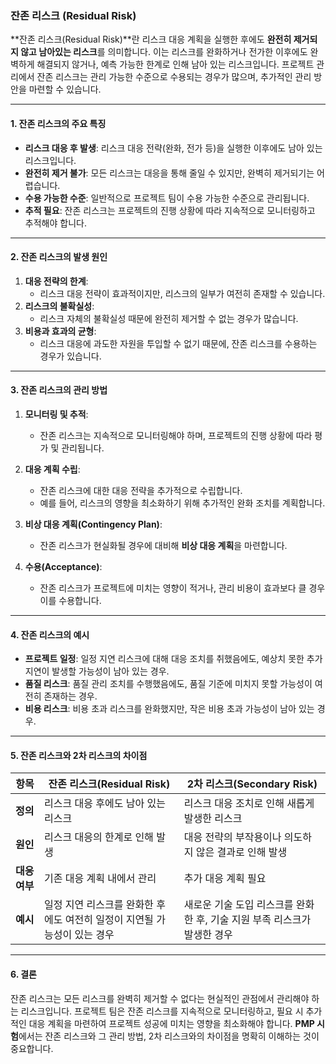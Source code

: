 ### 잔존 리스크 (Residual Risk)

**잔존 리스크(Residual Risk)**란 리스크 대응 계획을 실행한 후에도 **완전히 제거되지 않고 남아있는 리스크**를 의미합니다. 이는 리스크를 완화하거나 전가한 이후에도 완벽하게 해결되지 않거나, 예측 가능한 한계로 인해 남아 있는 리스크입니다. 프로젝트 관리에서 잔존 리스크는 관리 가능한 수준으로 수용되는 경우가 많으며, 추가적인 관리 방안을 마련할 수 있습니다.

---

#### 1. 잔존 리스크의 주요 특징
- **리스크 대응 후 발생**: 리스크 대응 전략(완화, 전가 등)을 실행한 이후에도 남아 있는 리스크입니다.
- **완전히 제거 불가**: 모든 리스크는 대응을 통해 줄일 수 있지만, 완벽히 제거되기는 어렵습니다.
- **수용 가능한 수준**: 일반적으로 프로젝트 팀이 수용 가능한 수준으로 관리됩니다.
- **추적 필요**: 잔존 리스크는 프로젝트의 진행 상황에 따라 지속적으로 모니터링하고 추적해야 합니다.

---

#### 2. 잔존 리스크의 발생 원인
1. **대응 전략의 한계**:
   - 리스크 대응 전략이 효과적이지만, 리스크의 일부가 여전히 존재할 수 있습니다.
2. **리스크의 불확실성**:
   - 리스크 자체의 불확실성 때문에 완전히 제거할 수 없는 경우가 많습니다.
3. **비용과 효과의 균형**:
   - 리스크 대응에 과도한 자원을 투입할 수 없기 때문에, 잔존 리스크를 수용하는 경우가 있습니다.

---

#### 3. 잔존 리스크의 관리 방법

1. **모니터링 및 추적**:
   - 잔존 리스크는 지속적으로 모니터링해야 하며, 프로젝트의 진행 상황에 따라 평가 및 관리됩니다.

2. **대응 계획 수립**:
   - 잔존 리스크에 대한 대응 전략을 추가적으로 수립합니다.
   - 예를 들어, 리스크의 영향을 최소화하기 위해 추가적인 완화 조치를 계획합니다.

3. **비상 대응 계획(Contingency Plan)**:
   - 잔존 리스크가 현실화될 경우에 대비해 **비상 대응 계획**을 마련합니다.

4. **수용(Acceptance)**:
   - 잔존 리스크가 프로젝트에 미치는 영향이 적거나, 관리 비용이 효과보다 클 경우 이를 수용합니다.

---

#### 4. 잔존 리스크의 예시

- **프로젝트 일정**: 일정 지연 리스크에 대해 대응 조치를 취했음에도, 예상치 못한 추가 지연이 발생할 가능성이 남아 있는 경우.
- **품질 리스크**: 품질 관리 조치를 수행했음에도, 품질 기준에 미치지 못할 가능성이 여전히 존재하는 경우.
- **비용 리스크**: 비용 초과 리스크를 완화했지만, 작은 비용 초과 가능성이 남아 있는 경우.

---

#### 5. 잔존 리스크와 2차 리스크의 차이점

| **항목**        | **잔존 리스크(Residual Risk)**                                  | **2차 리스크(Secondary Risk)**                           |
|-----------------|----------------------------------------------------------------|--------------------------------------------------------|
| **정의**        | 리스크 대응 후에도 남아 있는 리스크                              | 리스크 대응 조치로 인해 새롭게 발생한 리스크               |
| **원인**        | 리스크 대응의 한계로 인해 발생                                   | 대응 전략의 부작용이나 의도하지 않은 결과로 인해 발생       |
| **대응 여부**    | 기존 대응 계획 내에서 관리                                      | 추가 대응 계획 필요                                     |
| **예시**        | 일정 지연 리스크를 완화한 후에도 여전히 일정이 지연될 가능성이 있는 경우 | 새로운 기술 도입 리스크를 완화한 후, 기술 지원 부족 리스크가 발생한 경우 |

---

#### 6. 결론

잔존 리스크는 모든 리스크를 완벽히 제거할 수 없다는 현실적인 관점에서 관리해야 하는 리스크입니다. 프로젝트 팀은 잔존 리스크를 지속적으로 모니터링하고, 필요 시 추가적인 대응 계획을 마련하여 프로젝트 성공에 미치는 영향을 최소화해야 합니다. **PMP 시험**에서는 잔존 리스크와 그 관리 방법, 2차 리스크와의 차이점을 명확히 이해하는 것이 중요합니다.
